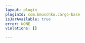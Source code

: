 ```yaml
---
layout: plugin
pluginId: com.bmuschko.cargo-base
isJarAvailable: true
error: NONE
violations: []

---
```

